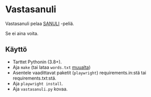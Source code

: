 # Vastasanuli

Vastasanuli pelaa [SANULI](https://sanuli.fi/) -peliä.

Se ei aina voita.

## Käyttö

* Tarttet Pythonin (3.8+).
* Aja `make` (tai lataa `words.txt` [muualta](https://github.com/akx/fi-words/))
* Asentele vaadittavat paketit (`playwright`) requirements.in:stä tai requirements.txt:stä.
* Aja `playwright install`.
* Aja `vastasanuli.py` kovaa.
